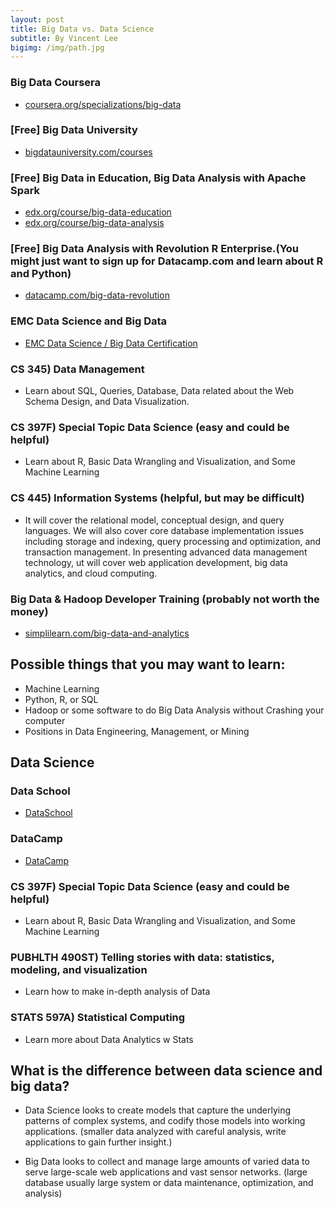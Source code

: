 ```yaml
---
layout: post
title: Big Data vs. Data Science
subtitle: By Vincent Lee
bigimg: /img/path.jpg
---
```


### Big Data Coursera 

- [coursera.org/specializations/big-data](https://www.coursera.org/specializations/big-data)  

### [Free] Big Data University

- [bigdatauniversity.com/courses](https://bigdatauniversity.com/courses)  

### [Free] Big Data in Education, Big Data Analysis with Apache Spark

- [edx.org/course/big-data-education](https://www.edx.org/course/big-data-education-teacherscollegex-bde1x) 
- [edx.org/course/big-data-analysis](https://www.edx.org/course/big-data-analysis-apache-spark-uc-berkeleyx-cs110x) 

### [Free] Big Data Analysis with Revolution R Enterprise.(You might just want to sign up for Datacamp.com and learn about R and Python)

- [datacamp.com/big-data-revolution](https://www.datacamp.com/community/open-courses/big-data-revolution-r-enterprise-tutorial#gs.CcNTftQ) 

### EMC Data Science and Big Data 

- [EMC Data Science / Big Data Certification](https://education.emc.com/guest/campaign/data_science.aspx) 

### CS 345) Data Management

- Learn about SQL, Queries, Database, Data related about the Web Schema Design, and Data Visualization.

### CS 397F) Special Topic Data Science (easy and could be helpful)

- Learn about R, Basic Data Wrangling and Visualization, and Some Machine Learning

### CS 445) Information Systems (helpful, but may be difficult)

- It will cover the relational model, conceptual design, and query languages. We will also cover core database implementation issues including storage and indexing, query processing and optimization, and transaction management. In presenting advanced data management technology, ut will cover web application development, big data analytics, and cloud computing.

### Big Data & Hadoop Developer Training (probably not worth the money)

- [simplilearn.com/big-data-and-analytics](https://www.simplilearn.com/big-data-and-analytics/big-data-and-hadoop-training) 


## Possible things that you may want to learn:

- Machine Learning
- Python, R, or SQL
- Hadoop or some software to do Big Data Analysis without Crashing your computer
- Positions in Data Engineering, Management, or Mining

## Data Science

### Data School

- [DataSchool](http://www.dataschool.io/15-hours-of-expert-machine-learning-videos/) 

### DataCamp

- [DataCamp](https://www.datacamp.com/) 

### CS 397F) Special Topic Data Science (easy and could be helpful)

- Learn about R, Basic Data Wrangling and Visualization, and Some Machine Learning

### PUBHLTH 490ST) Telling stories with data: statistics, modeling, and visualization

- Learn how to make in-depth analysis of Data

### STATS 597A) Statistical Computing

- Learn more about Data Analytics w Stats

## What is the difference between data science and big data?

- Data Science looks to create models that capture the underlying patterns of complex systems, and codify those models into working applications. (smaller data analyzed with careful analysis, write applications to gain further insight.)

- Big Data looks to collect and manage large amounts of varied data to serve large-scale web applications and vast sensor networks. (large database usually large system or data maintenance,  optimization, and analysis)

